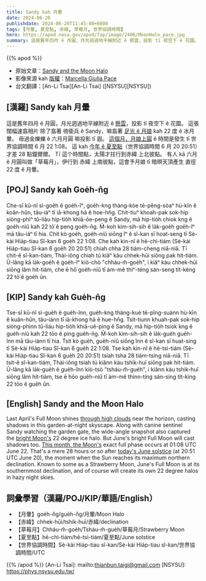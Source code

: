 ```yaml
---
title: Sandy kah 月暈
date: 2024-06-20
publishdate: 2024-06-20T11:45:00+0800
tags: [月暈, 夏至點, 赤緯, 草莓月, 世界協調時間]
hero: https://apod.nasa.gov/apod/fap/image/2406/MoonHalo_pace.jpg
summary: 這是舊年四月 ê 月圓，月光迵過地平線附近 ê 懸雲，投影 tī 夜空下 ê 花園。
---
```


{{% apod %}}

- 原始文章：[Sandy and the Moon Halo](https://apod.nasa.gov/apod/ap240620.html)
- 影像來源 kah [版權][copyright]：[Marcella Giulia Pace](https://greenflash.photo/about-me/)
- 台文翻譯：[An-Li Tsai][An-Li Tsai] ([NSYSU][NSYSU])

## [漢羅] Sandy kah 月暈
這是舊年四月 ê 月圓，月光迵過地平線附近 ê [懸雲][through high clouds]，投影 tī 夜空下 ê 花園。
這張闊幅速翕相片 除了翕著 徛衛兵 ê Sandy，嘛翕著 [足光 ê 月娘][bright Moon's] kah 22 度 ê 冰月暈。
毋過金爍爍 ê 六月月圓 嘛投影 tī 遐。
[這個月，月娘上圓][This month, the Moon's] ê 時間是發生 tī 世界協調時間 6 月 22 1:08。
這 kah [今年 ê 夏至點][today's June solstice]（世界協調時間 6 月 20 20:51）才差 28 點鐘爾爾。
Tī 這个時間點，太陽才拄行到赤緯 上北彼點。
有人 kā 六月 ê 月圓叫做「草莓月」，伊行到 赤緯 上南彼點，這會予月娘 tī 暗暝天頂產生 直徑 22 度 ê 月暈。

## [POJ] Sandy kah Goe̍h-n̄g
Che-sī kū-nî sì-goe̍h ê goe̍h-îⁿ, goe̍h-kng thàng-kòe tē-pêng-sòaⁿ hù-kīn ê koân-hûn, tâu-iáⁿ tī iā-khong hā ê hoe-hn̂g.
Chit-tiuⁿ khoah-pak sok-hip siòng-phìⁿ tû-liáu hip-tio̍h khiā-ōe-peng ê Sandy, mā hip-tio̍h chiok kng ê goe̍h-niû kah 22 tō͘ ê peng goe̍h-n̄g.
M̄-koh kim-sih-sih ê la̍k-goe̍h goe̍h-îⁿ mā tâu-iáⁿ tī hia.
Chit kò goe̍h, goe̍h-niû siōng îⁿ ê sî-kan sī hoat-seng tī Sè-kài Hia̍p-tiau Sî-kan 6 goe̍h 22 1:08.
Che kah kin-nî ê hē-chì-tiám (Sè-kài Hia̍p-tiau Sî-kan 6 goe̍h 20 20:51) chiah chha 28 tiám-cheng niā-niā.
Tī chit-ê sî-kan-tiám, Thài-iông chiah tú kiâⁿ kàu chhek-hūi siōng pak hit-tiám.
Ū-lâng kā la̍k-goe̍h ê goe̍h-îⁿ kiò-chò "chháu-m̂-goe̍h", i kiâⁿ kàu chhek-hūi siōng lâm hit-tiám, che ē hō͘ goe̍h-niû tī àm-mê thiⁿ-téng sán-seng ti̍t-kèng 22 tō͘ ê goe̍h ūn.

## [KIP] Sandy kah Gue̍h-n̄g
Tse-sī kū-nî sì-gue̍h ê gue̍h-înn, gue̍h-kng thàng-kuè tē-pîng-suànn hù-kīn ê kuân-hûn, tâu-iánn tī iā-khong hā ê hue-hn̂g.
Tsit-tiunn khuah-pak sok-hip siòng-phìnn tû-liáu hip-tio̍h khiā-uē-ping ê Sandy, mā hip-tio̍h tsiok kng ê gue̍h-niû kah 22 tōo ê ping gue̍h-n̄g.
M̄-koh kim-sih-sih ê la̍k-gue̍h gue̍h-înn mā tâu-iánn tī hia.
Tsit kò gue̍h, gue̍h-niû siōng înn ê sî-kan sī huat-sing tī Sè-kài Hia̍p-tiau Sî-kan 6 gue̍h 22 1:08.
Tse kah kin-nî ê hē-tsì-tiám (Sè-kài Hia̍p-tiau Sî-kan 6 gue̍h 20 20:51) tsiah tsha 28 tiám-tsing niā-niā.
Tī tsit-ê sî-kan-tiám, Thài-iông tsiah tú kiânn kàu tshik-huī siōng pak hit-tiám.
Ū-lâng kā la̍k-gue̍h ê gue̍h-înn kiò-tsò "tsháu-m̂-gue̍h", i kiânn kàu tshik-huī siōng lâm hit-tiám, tse ē hōo gue̍h-niû tī àm-mê thinn-tíng sán-sing ti̍t-kìng 22 tōo ê gue̍h ūn.

## [English] Sandy and the Moon Halo
Last April's Full Moon shines [through high clouds][through high clouds] near the horizon, casting shadows in this garden-at-night skyscape.
Along with canine sentinel Sandy watching the garden gate, the wide-angle snapshot also captured the [bright Moon's][bright Moon's] 22 degree ice halo.
But June's bright Full Moon will cast shadows too.
[This month, the Moon's][This month, the Moon's] exact full phase occurs at 01:08 UTC June 22.
That's a mere 28 hours or so after [today's June solstice][today's June solstice] (at 20:51 UTC June 20), the moment when the Sun reaches its maximum northern declination.
Known to some as a Strawberry Moon, June's Full Moon is at its southernmost declination, and of course will create its own 22 degree halos in hazy night skies.

## 詞彙學習（漢羅/POJ/KIP/華語/English）
- 【月暈】goe̍h-n̂g/gue̍h-n̂g/月暈/Moon Halo
- 【赤緯】chhek-hūi/tshik-huī/赤緯/declination
- 【草莓月】Chháu-m̂-goe̍h/Tsháu-m̂-gue̍h/草莓月/Strawberry Moon
- 【夏至點】hē-chì-tiám/hē-tsì-tiám/夏至點/June solstice
- 【世界協調時間】Sè-kài Hia̍p-tiau sî-kan/Sè-kài Hia̍p-tiau sî-kan/世界協調時間/UTC

{{% /apod %}}
[An-Li Tsai]: mailto:thianbun.taigi@gmail.com
[NSYSU]: https://phys.nsysu.edu.tw/

[copyright]: https://apod.nasa.gov/apod/fap/lib/about_apod.html#srapply
[License3]: https://creativecommons.org/licenses/by/3.0/
[License2]:https://creativecommons.org/licenses/by-nc-nd/2.0/

[through high clouds]:https://greenflash.photo/portfolio/lunar-halo/
[bright Moon's]:https://apod.nasa.gov/apod/ap220514.html
[This month, the Moon's]:https://science.nasa.gov/solar-system/skywatching/the-next-full-moon-is-the-strawberry-moon-2/
[today's June solstice]:https://earthsky.org/astronomy-essentials/everything-you-need-to-know-june-solstice/
